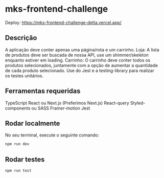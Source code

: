 # mks-frontend-challenge

Deploy: https://mks-frontend-challenge-delta.vercel.app/

## Descrição
A aplicação deve conter apenas uma página/rota e um carrinho.
Loja: A lista de produtos deve ser buscada de nossa API, use um shimmer/skeleton enquanto estiver em loading.
Carrinho: O carrinho deve conter todos os produtos selecionados, juntamente com a opção de aumentar a quantidade de cada produto selecionado.
Use do Jest e a testing-library para realizar os testes unitários.

## Ferramentas requeridas
TypeScript
React ou Next.js (Preferimos Next.js)
React-query
Styled-components ou SASS
Framer-motion
Jest

## Rodar localmente

No seu terminal, execute o seguinte comando:

```bash
npm run dev
```

## Rodar testes

```bash
npm run test
```
